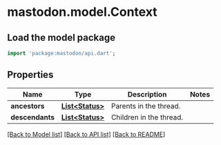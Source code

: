 # mastodon.model.Context

## Load the model package
```dart
import 'package:mastodon/api.dart';
```

## Properties
Name | Type | Description | Notes
------------ | ------------- | ------------- | -------------
**ancestors** | [**List&lt;Status&gt;**](Status.md) | Parents in the thread. | 
**descendants** | [**List&lt;Status&gt;**](Status.md) | Children in the thread. | 

[[Back to Model list]](../README.md#documentation-for-models) [[Back to API list]](../README.md#documentation-for-api-endpoints) [[Back to README]](../README.md)


